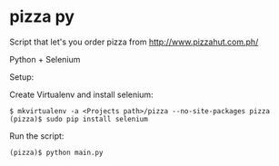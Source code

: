 pizza py
========

Script that let's you order pizza from http://www.pizzahut.com.ph/

Python + Selenium

Setup:

Create Virtualenv and install selenium:
```
$ mkvirtualenv -a <Projects path>/pizza --no-site-packages pizza
(pizza)$ sudo pip install selenium
```

Run the script:
```
(pizza)$ python main.py
```
